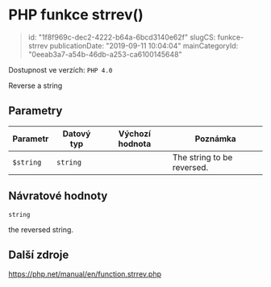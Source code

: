 PHP funkce strrev()
================================

> id: "1f8f969c-dec2-4222-b64a-6bcd3140e62f"
> slugCS: funkce-strrev
> publicationDate: "2019-09-11 10:04:04"
> mainCategoryId: "0eeab3a7-a54b-46db-a253-ca6100145648"

Dostupnost ve verzích: `PHP 4.0`

Reverse a string


Parametry
--------------

| Parametr | Datový typ | Výchozí hodnota | Poznámka |
|-----|-----|-----|-----|
| `$string` | `string` |  | The string to be reversed. |


Návratové hodnoty
----------------

`string`

the reversed string.

Další zdroje
------------

https://php.net/manual/en/function.strrev.php
